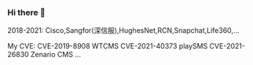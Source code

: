 ### Hi there 👋

<!--
**ProjectOnez/ProjectOnez** is a ✨ _special_ ✨ repository because its `README.md` (this file) appears on your GitHub profile.

Here are some ideas to get you started:

- 🔭 I’m currently working on ...
- 🌱 I’m currently learning ...
- 👯 I’m looking to collaborate on ...
- 🤔 I’m looking for help with ...
- 💬 Ask me about ...
- 📫 How to reach me: ...
- 😄 Pronouns: ...
- ⚡ Fun fact: ...
-->

2018-2021:
Cisco,Sangfor(深信服),HughesNet,RCN,Snapchat,Life360,...

My CVE:
CVE-2019-8908 WTCMS 
CVE-2021-40373 playSMS
CVE-2021-26830 Zenario CMS
...
